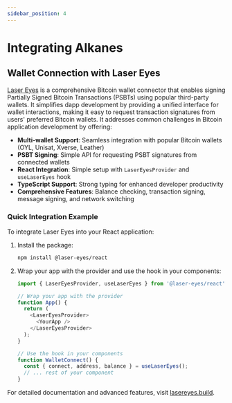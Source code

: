 ```yaml
---
sidebar_position: 4
---
```


# Integrating Alkanes

## Wallet Connection with Laser Eyes

[Laser Eyes](https://lasereyes.build) is a comprehensive Bitcoin wallet connector that enables signing Partially Signed Bitcoin Transactions (PSBTs) using popular third-party wallets. It simplifies dapp development by providing a unified interface for wallet interactions, making it easy to request transaction signatures from users' preferred Bitcoin wallets. It addresses common challenges in Bitcoin application development by offering:

- **Multi-wallet Support**: Seamless integration with popular Bitcoin wallets (OYL, Unisat, Xverse, Leather)
- **PSBT Signing**: Simple API for requesting PSBT signatures from connected wallets
- **React Integration**: Simple setup with `LaserEyesProvider` and `useLaserEyes` hook
- **TypeScript Support**: Strong typing for enhanced developer productivity
- **Comprehensive Features**: Balance checking, transaction signing, message signing, and network switching

### Quick Integration Example

To integrate Laser Eyes into your React application:

1. Install the package:
   ```bash
   npm install @laser-eyes/react
   ```

2. Wrap your app with the provider and use the hook in your components:
   ```typescript
   import { LaserEyesProvider, useLaserEyes } from '@laser-eyes/react';

   // Wrap your app with the provider
   function App() {
     return (
       <LaserEyesProvider>
         <YourApp />
       </LaserEyesProvider>
     );
   }

   // Use the hook in your components
   function WalletConnect() {
     const { connect, address, balance } = useLaserEyes();
     // ... rest of your component
   }
   ```

For detailed documentation and advanced features, visit [lasereyes.build](https://www.lasereyes.build/docs/getting-started).
